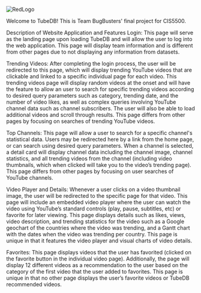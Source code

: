 ![RedLogo](https://user-images.githubusercontent.com/71825413/185238293-f0140573-f7e2-4158-aac8-873ac2126e20.png)


Welcome to TubeDB! This is Team BugBusters' final project for CIS5500.

Description of Website Application and Features
Login: This page will serve as the landing page upon loading TubeDB and will allow the user to log into the web application. This page will display team information and is different from other pages due to not displaying any information from datasets.
 
Trending Videos: After completing the login process, the user will be redirected to this page, which will display trending YouTube videos that are clickable and linked to a specific individual page for each video. This trending videos page will display random videos at the onset and will have the feature to allow an user to search for specific trending videos according to desired query parameters such as category, trending date, and the number of video likes, as well as complex queries involving YouTube channel data such as channel subscribers. The user will also be able to load additional videos and scroll through results. This page differs from other pages by focusing on searches of trending YouTube videos.
 
Top Channels: This page will allow a user to search for a specific channel's statistical data. Users may be redirected here by a link from the home page, or can search using desired query parameters. When a channel is selected, a detail card will display channel data including the channel image, channel statistics, and all trending videos from the channel (including video thumbnails, which when clicked will take you to the video’s trending page). This page differs from other pages by focusing on user searches of YouTube channels.
 
Video Player and Details: Whenever a user clicks on a video thumbnail image, the user will be redirected to the specific page for that video. This page will include an embedded video player where the user can watch the video using YouTube’s standard controls (play, pause, subtitles, etc) or favorite for later viewing. This page displays details such as likes, views, video description, and trending statistics for the video such as a Google geochart of the countries where the video was trending, and a Gantt chart with the dates when the video was trending per country. This page is unique in that it features the video player and visual charts of video details.

Favorites: This page displays videos that the user has favorited (clicked on the favorite button in the individual video page). Additionally, the page will display 12 different videos as a recommendation to the user based on the category of the first video that the user added to favorites. This page is unique in that no other page displays the user’s favorite videos or TubeDB recommended videos.

